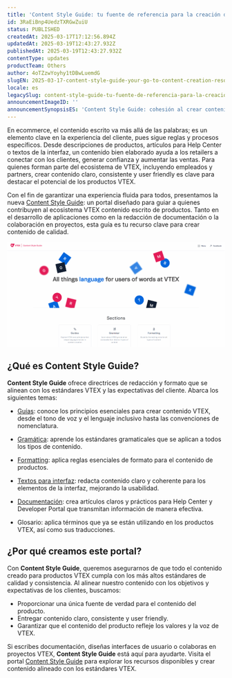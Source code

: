 ```yaml
---
title: 'Content Style Guide: tu fuente de referencia para la creación de contenido de productos VTEX'
id: 3RaEiBnp4UedzTXRGwZuiU
status: PUBLISHED
createdAt: 2025-03-17T17:12:56.894Z
updatedAt: 2025-03-19T12:43:27.932Z
publishedAt: 2025-03-19T12:43:27.932Z
contentType: updates
productTeam: Others
author: 4oTZzwYoyhy1tDBwLuemdG
slugEN: 2025-03-17-content-style-guide-your-go-to-content-creation-resource-for-vtex-products
locale: es
legacySlug: content-style-guide-tu-fuente-de-referencia-para-la-creacion-de-contenido-de
announcementImageID: ''
announcementSynopsisES: 'Content Style Guide: cohesión al crear contenido para productos VTEX.'
---
```


En ecommerce, el contenido escrito va más allá de las palabras; es un elemento clave en la experiencia del cliente, pues sigue reglas y procesos específicos. Desde descripciones de productos, artículos para Help Center o textos de la interfaz, un contenido bien elaborado ayuda a los retailers a conectar con los clientes, generar confianza y aumentar las ventas. Para quienes forman parte del ecosistema de VTEX, incluyendo empleados y partners, crear contenido claro, consistente y user friendly es clave para destacar el potencial de los productos VTEX.

Con el fin de garantizar una experiencia fluida para todos, presentamos la nueva [Content Style Guide](https://contentguide.vtex.com/en): un portal diseñado para guiar a quienes contribuyen al ecosistema VTEX contenido escrito de productos. Tanto en el desarrollo de aplicaciones como en la redacción de documentación o la colaboración en proyectos, esta guía es tu recurso clave para crear contenido de calidad.

![Content Style Guide ES](https://raw.githubusercontent.com/vtexdocs/help-center-content/refs/heads/main/docs/es/announcements/2025-03-17-content-style-guide-tu-fuente-de-referencia-para-la-creacion-de-contenido-de_1.gif)

## ¿Qué es Content Style Guide?

**Content Style Guide** ofrece directrices de redacción y formato que se alinean con los estándares VTEX y las expectativas del cliente. Abarca los siguientes temas:

- [Guías](https://contentguide.vtex.com/es/docs/guides): conoce los principios esenciales para crear contenido VTEX, desde el tono de voz y el lenguaje inclusivo hasta las convenciones de nomenclatura.

- [Gramática](https://contentguide.vtex.com/es/docs/grammar): aprende los estándares gramaticales que se aplican a todos los tipos de contenido.

- [Formatting](https://contentguide.vtex.com/es/docs/formatting): aplica reglas esenciales de formato para el contenido de productos.

- [Textos para interfaz](https://contentguide.vtex.com/es/docs/user-interfaces): redacta contenido claro y coherente para los elementos de la interfaz, mejorando la usabilidad.

- [Documentación](https://contentguide.vtex.com/es/docs/documentation): crea artículos claros y prácticos para Help Center y Developer Portal que transmitan información de manera efectiva.

- Glosario: aplica términos que ya se están utilizando en los productos VTEX, así como sus traducciones.

## ¿Por qué creamos este portal?

Con **Content Style Guide**, queremos asegurarnos de que todo el contenido creado para productos VTEX cumpla con los más altos estándares de calidad y consistencia. Al alinear nuestro contenido con los objetivos y expectativas de los clientes, buscamos:

- Proporcionar una única fuente de verdad para el contenido del producto.
- Entregar contenido claro, consistente y user friendly.
- Garantizar que el contenido del producto refleje los valores y la voz de VTEX.

Si escribes documentación, diseñas interfaces de usuario o colaboras en proyectos VTEX, **Content Style Guide** está aquí para ayudarte. Visita el portal [Content Style Guide](https://contentguide.vtex.com/es) para explorar los recursos disponibles y crear contenido alineado con los estándares VTEX.
